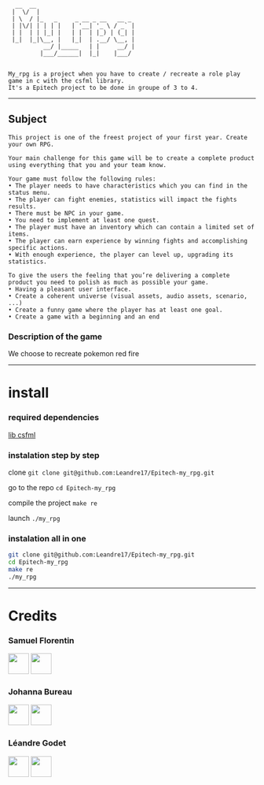 

      __  __                            
     |  \/  |                           
     | \  / |_   _     _ __ _ __   __ _ 
     | |\/| | | | |   | '__| '_ \ / _` |
     | |  | | |_| |   | |  | |_) | (_| |
     |_|  |_|\__, |   |_|  | .__/ \__, |
              __/ |_____   | |     __/ |
             |___/______|  |_|    |___/ 


    My_rpg is a project when you have to create / recreate a role play game in c with the csfml library.
    It's a Epitech project to be done in groupe of 3 to 4.

---

## Subject

    This project is one of the freest project of your first year. Create your own RPG.

    Your main challenge for this game will be to create a complete product using everything that you and your team know.

    Your game must follow the following rules:
    • The player needs to have characteristics which you can find in the status menu.
    • The player can fight enemies, statistics will impact the fights results.
    • There must be NPC in your game.
    • You need to implement at least one quest.
    • The player must have an inventory which can contain a limited set of items.
    • The player can earn experience by winning fights and accomplishing specific actions.
    • With enough experience, the player can level up, upgrading its statistics.

    To give the users the feeling that you’re delivering a complete product you need to polish as much as possible your game.
    • Having a pleasant user interface.
    • Create a coherent universe (visual assets, audio assets, scenario, ...)
    • Create a funny game where the player has at least one goal.
    • Create a game with a beginning and an end

### Description of the game

We choose to recreate pokemon red fire

---

# install

### required dependencies

[lib csfml](https://www.sfml-dev.org/download/csfml/index-fr.php)

### instalation step by step

clone `git clone git@github.com:Leandre17/Epitech-my_rpg.git`

go to the repo `cd Epitech-my_rpg`

compile the project `make re`

launch `./my_rpg`

### instalation all in one

```bash
git clone git@github.com:Leandre17/Epitech-my_rpg.git
cd Epitech-my_rpg
make re
./my_rpg
```

---

# Credits

### Samuel Florentin
<a href="https://github.com/SamuelFlorentin" rel="some text"><img src="https://github.githubassets.com/images/modules/logos_page/GitHub-Mark.png" width="42" height="42"></a>
<a href="https://www.linkedin.com/in/samuel-florentin-989138234/" rel="some text"><img src="https://content.linkedin.com/content/dam/me/business/en-us/amp/brand-site/v2/bg/LI-Bug.svg.original.svg" width="42" height="42"></a>

### Johanna Bureau
<a href="https://github.com/Johannabureau" rel="some text"><img src="https://github.githubassets.com/images/modules/logos_page/GitHub-Mark.png" width="42" height="42"></a>
<a href="https://www.linkedin.com/in/johanna-bureau-b2262b224/" rel="some text"><img src="https://content.linkedin.com/content/dam/me/business/en-us/amp/brand-site/v2/bg/LI-Bug.svg.original.svg" width="42" height="42"></a>

### Léandre Godet
<a href="https://github.com/Leandre17" rel="some text"><img src="https://github.githubassets.com/images/modules/logos_page/GitHub-Mark.png" width="42" height="42"></a>
<a href="https://www.linkedin.com/in/leandre-godet/" rel="some text"><img src="https://content.linkedin.com/content/dam/me/business/en-us/amp/brand-site/v2/bg/LI-Bug.svg.original.svg" width="42" height="42"></a>


